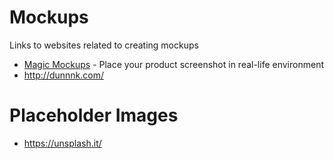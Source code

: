 # Mockups

Links to websites related to creating mockups

* [Magic Mockups](http://magicmockups.com/) - Place your product screenshot in real-life environment
* http://dunnnk.com/


# Placeholder Images
* https://unsplash.it/
